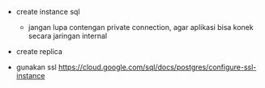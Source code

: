 - create instance sql
    - jangan lupa contengan private connection, agar aplikasi bisa konek secara jaringan internal
- create replica

- gunakan ssl https://cloud.google.com/sql/docs/postgres/configure-ssl-instance